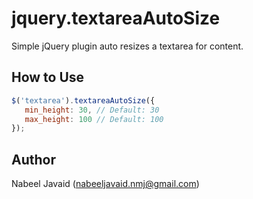 # jquery.textareaAutoSize
Simple jQuery plugin auto resizes a textarea for content.

## How to Use
```javascript
$('textarea').textareaAutoSize({
   min_height: 30, // Default: 30
   max_height: 100 // Default: 100
});
```
## Author
Nabeel Javaid (nabeeljavaid.nmj@gmail.com)
